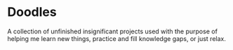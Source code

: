 # Doodles
A collection of unfinished insignificant projects used with the purpose of helping me learn new things, practice and fill knowledge gaps, or just relax.
